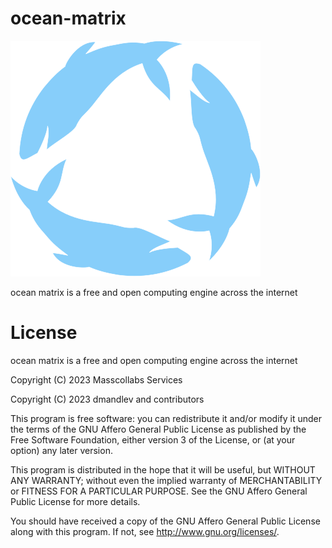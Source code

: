 # ocean-matrix

![Ocean Matrix](img/ocean-matrix.png)

ocean matrix is a free and open computing engine across the internet

# License

ocean matrix is a free and open computing engine across the internet

Copyright (C) 2023 Masscollabs Services

Copyright (C) 2023 dmandlev and contributors

This program is free software: you can redistribute it and/or modify it under the terms of the GNU Affero General Public License as published by the Free Software Foundation, either version 3 of the License, or (at your option) any later version.

This program is distributed in the hope that it will be useful, but WITHOUT ANY WARRANTY; without even the implied warranty of MERCHANTABILITY or FITNESS FOR A PARTICULAR PURPOSE.  See the GNU Affero General Public License for more details.

You should have received a copy of the GNU Affero General Public License along with this program.  If not, see <http://www.gnu.org/licenses/>.
